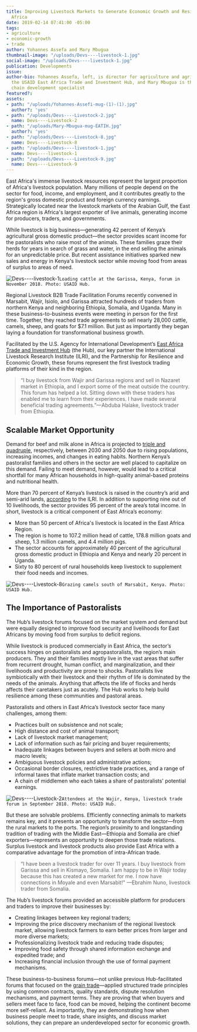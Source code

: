 ```yaml
---
title: Improving Livestock Markets to Generate Economic Growth and Resilience in East
  Africa
date: 2019-02-14 07:41:00 -05:00
tags:
- agriculture
- economic-growth
- trade
author: Yohannes Assefa and Mary Mbugua
thumbnail-image: "/uploads/Devs----livestock-1.jpg"
social-image: "/uploads/Devs----livestock-1.jpg"
publication: Developments
issue: 
author-bio: Yohannes Assefa, left, is director for agriculture and agribusiness of
  the USAID East Africa Trade and Investment Hub, and Mary Mbugua is the Hub’s value
  chain development specialist
featured?: 
assets:
- path: "/uploads/Yohannes-Assefi-mug-(1)-(1).jpg"
  author?: 'yes'
- path: "/uploads/Devs----Livestock-2.jpg"
  name: Devs----Livestock-2
- path: "/uploads/Mary-Mbugua-mug-EATIH.jpg"
  author?: 'yes'
- path: "/uploads/Devs----Livestock-8.jpg"
  name: Devs----Livestock-8
- path: "/uploads/Devs----livestock-1.jpg"
  name: Devs----livestock-1
- path: "/uploads/Devs----Livestock-9.jpg"
  name: Devs----Livestock-9
---
```


East Africa's immense livestock resources represent the largest proportion of Africa's livestock population. Many millions of people depend on the sector for food, income, and employment, and it contributes greatly to the region's gross domestic product and foreign currency earnings. Strategically located near the livestock markets of the Arabian Gulf, the East Africa region is Africa's largest exporter of live animals, generating income for producers, traders, and governments.




While livestock is big business—generating 42 percent of Kenya’s agricultural gross domestic product—the sector provides scant income for the pastoralists who raise most of the animals. These families graze their herds for years in search of grass and water, in the end selling the animals for an unpredictable price. But recent assistance initiatives sparked new sales and energy in Kenya's livestock sector while moving food from areas of surplus to areas of need.

![Devs----livestock-1](/uploads/Devs----livestock-1.jpg)`Loading cattle at the Garissa, Kenya, forum in November 2018. Photo: USAID Hub.`

Regional Livestock B2B Trade Facilitation Forums recently convened in Marsabit, Wajir, Isiolo, and Garissa attracted hundreds of traders from northern Kenya and neighboring Ethiopia, Somalia, and Uganda. Many in these business-to-business events were meeting in person for the first time. Together, they reached trade agreements to sell nearly 28,000 cattle, camels, sheep, and goats for $7.1 million. But just as importantly they began laying a foundation for transformational business growth.

Facilitated by the U.S. Agency for International Development’s [East Africa Trade and Investment Hub](https://www.dai.com/our-work/projects/east-africa-trade-and-investment-hub-tih) (the Hub), our key partner the International Livestock Research Institute (ILRI), and the Partnership for Resilience and Economic Growth, these forums represent the first livestock trading platforms of their kind in the region.

> “I buy livestock from Wajir and Garissa regions and sell in Nazaret market in Ethiopia, and I export some of the meat outside the country. This forum has helped a lot. Sitting down with these traders has enabled me to learn from their experiences. I have made several beneficial trading agreements.”—Abduba Halake, livestock trader from Ethiopia.

## Scalable Market Opportunity

Demand for beef and milk alone in Africa is projected to [triple and quadruple](http://www.fao.org/3/a-i7222e.pdf), respectively, between 2030 and 2050 due to rising populations, increasing incomes, and changes in eating habits. Northern Kenya’s pastoralist families and others in the sector are well placed to capitalize on this demand. Failing to meet demand, however, would lead to a critical shortfall for many African households in high-quality animal-based proteins and nutritional health.

More than 70 percent of Kenya’s livestock is raised in the country’s arid and semi-arid lands, [according](https://clippings.ilri.org/2018/06/14/northern-kenya-southern-ethiopia-dryland-livestock-traders-gathered-in-marsabit-for-better-livestock-trade-and-market-links/?utm_source=feedburner&utm_medium=feed&utm_campaign=Feed%3A+ilriclippings+%28ILRI+clippings%29) to the ILRI. In addition to supporting nine out of 10 livelihoods, the sector provides 95 percent of the area’s total income. In short, livestock is a critical component of East Africa’s economy:

* More than 50 percent of Africa's livestock is located in the East Africa Region.
* The region is home to 107.2 million head of cattle, 178.8 million goats and sheep, 1.3 million camels, and 4.4 million pigs.
* The sector accounts for approximately 40 percent of the agricultural gross domestic product in Ethiopia and Kenya and nearly 20 percent in Uganda.
* Sixty to 80 percent of rural households keep livestock to supplement their food needs and incomes.

![Devs----Livestock-8](/uploads/Devs----Livestock-8.jpg)`Grazing camels south of Marsabit, Kenya. Photo: USAID Hub.`

## The Importance of Pastoralists

The Hub’s livestock forums focused on the market system and demand but were equally designed to improve food security and livelihoods for East Africans by moving food from surplus to deficit regions.

While livestock is produced commercially in East Africa, the sector’s success hinges on pastoralists and agropastoralists, the region’s main producers. They and their families mostly live in the vast areas that suffer from recurrent drought, human conflict, and marginalization, and their livelihoods and productivity are prone to shocks. Pastoralists live symbiotically with their livestock and their rhythm of life is dominated by the needs of the animals. Anything that affects the life of flocks and herds affects their caretakers just as acutely. The Hub works to help build resilience among these communities and pastoral areas.

Pastoralists and others in East Africa’s livestock sector face many challenges, among them:

* Practices built on subsistence and not scale;
* High distance and cost of animal transport;
* Lack of livestock market management;
* Lack of information such as fair pricing and buyer requirements;
* Inadequate linkages between buyers and sellers at both micro and macro levels;
* Ambiguous livestock policies and administrative actions;
* Occasional border closures, restrictive trade practices, and a range of informal taxes that inflate market transaction costs; and
* A chain of middlemen who each takes a share of pastoralists' potential earnings.

![Devs----Livestock-2](/uploads/Devs----Livestock-2.jpg)`Attendees at the Wajir, Kenya, livestock trade forum in September 2018. Photo: USAID Hub.`

But these are solvable problems. Efficiently connecting animals to markets remains key, and it presents an opportunity to transform the sector—from the rural markets to the ports. The region’s proximity to and longstanding tradition of trading with the Middle East—Ethiopia and Somalia are chief exporters—represents an opportunity to deepen those trade relations. Surplus livestock and livestock products also provide East Africa with a comparative advantage for the promotion of intra-African trade.

> “I have been a livestock trader for over 11 years. I buy livestock from Garissa and sell in Kismayo, Somalia. I am happy to be in Wajir today because this has created a new market for me. I now have connections in Moyale and even Marsabit!"
—Ebrahim Nuno, livestock trader from Somalia.

The Hub’s livestock forums provided an accessible platform for producers and traders to improve their businesses by:

* Creating linkages between key regional traders;
* Improving the price discovery mechanism of the regional livestock market, allowing livestock farmers to earn better prices from larger and more diverse markets;
* Professionalizing livestock trade and reducing trade disputes;
* Improving food safety through shared information exchange and expedited trade; and
* Increasing financial inclusion through the use of formal payment mechanisms.

These business-to-business forums—not unlike previous Hub-facilitated forums that focused on the [grain trade](https://dai-global-developments.com/articles/africa-trading-five-takeaways-on-trade-based-solutions-for-food-security/)—applied structured trade principles by using common contracts, quality standards, dispute resolution mechanisms, and payment terms. They are proving that when buyers and sellers meet face to face, food can be moved, helping the continent become more self-reliant. As importantly, they are demonstrating how when business people meet to trade, share insights, and discuss market solutions, they can prepare an underdeveloped sector for economic growth.
